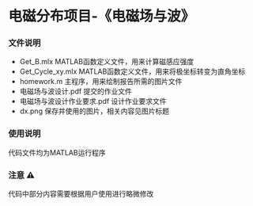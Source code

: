 # 电磁分布项目-《电磁场与波》

### 文件说明
+ Get_B.mlx MATLAB函数定义文件，用来计算磁感应强度
+ Get_Cycle_xy.mlx MATLAB函数定义文件，用来将极坐标转变为直角坐标
+ homework.m 主程序，用来绘制报告所需的图片文件
+ 电磁场与波设计.pdf 提交的作业文件
+ 电磁场与波设计作业要求.pdf 设计作业要求文件
+ dx.png 保存并使用的图片，相关内容见图片标题

### 使用说明
代码文件均为MATLAB运行程序

### 注意 ⚠
代码中部分内容需要根据用户使用进行略微修改